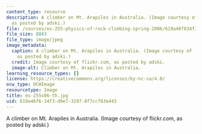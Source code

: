 ```yaml
---
content_type: resource
description: A climber on Mt. Arapiles in Australia. (Image courtesy of flickr.com,
  as posted by adski.)
file: /courses/es-255-physics-of-rock-climbing-spring-2006/619a46f634f3d9e732978f7ccf83e443_es-255s06-th.jpg
file_size: 8843
file_type: image/jpeg
image_metadata:
  caption: A climber on Mt. Arapiles in Australia. (Image courtesy of [flickr.com](http://flickr.com/),
    as posted by adski.)
  credit: Image courtesy of flickr.com, as posted by adski.
  image-alt: Climber on Mt. Arapiles in Australia.
learning_resource_types: []
license: https://creativecommons.org/licenses/by-nc-sa/4.0/
ocw_type: OCWImage
resourcetype: Image
title: es-255s06-th.jpg
uid: 619a46f6-34f3-d9e7-3297-8f7ccf83e443
---
```

A climber on Mt. Arapiles in Australia. (Image courtesy of flickr.com, as posted by adski.)